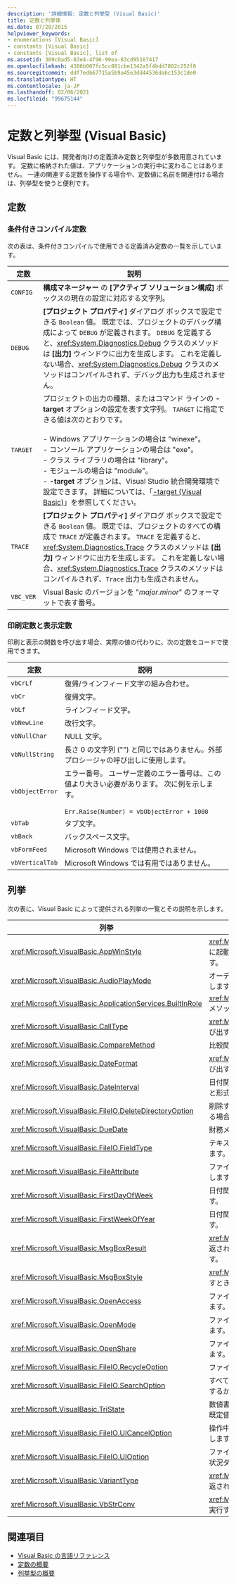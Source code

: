 ```yaml
---
description: '詳細情報: 定数と列挙型 (Visual Basic)'
title: 定数と列挙体
ms.date: 07/20/2015
helpviewer_keywords:
- enumerations [Visual Basic]
- constants [Visual Basic]
- constants [Visual Basic], list of
ms.assetid: 309c0ad5-83e4-4f96-99ea-83cd95107417
ms.openlocfilehash: 4306b007fc5cc881cbe1342a5f4bdd7802c252f0
ms.sourcegitcommit: ddf7edb67715a5b9a45e3dd44536dabc153c1de0
ms.translationtype: HT
ms.contentlocale: ja-JP
ms.lasthandoff: 02/06/2021
ms.locfileid: "99675144"
---
```

# <a name="constants-and-enumerations-visual-basic"></a>定数と列挙型 (Visual Basic)

Visual Basic には、開発者向けの定義済み定数と列挙型が多数用意されています。 定数に格納された値は、アプリケーションの実行中に変わることはありません。 一連の関連する定数を操作する場合や、定数値に名前を関連付ける場合は、列挙型を使うと便利です。  
  
## <a name="constants"></a>定数  
  
### <a name="conditional-compilation-constants"></a>条件付きコンパイル定数  

 次の表は、条件付きコンパイルで使用できる定義済み定数の一覧を示しています。  
  
|**定数**|**説明**|  
|---|---|  
|`CONFIG`|**構成マネージャー** の **[アクティブ ソリューション構成]** ボックスの現在の設定に対応する文字列。|  
|`DEBUG`|**[プロジェクト プロパティ]** ダイアログ ボックスで設定できる `Boolean` 値。 既定では、プロジェクトのデバッグ構成によって `DEBUG` が定義されます。 `DEBUG` を定義すると、<xref:System.Diagnostics.Debug> クラスのメソッドは **[出力]** ウィンドウに出力を生成します。 これを定義しない場合、<xref:System.Diagnostics.Debug> クラスのメソッドはコンパイルされず、デバッグ出力も生成されません。|  
|`TARGET`|プロジェクトの出力の種類、またはコマンド ラインの **-target** オプションの設定を表す文字列。 `TARGET` に指定できる値は次のとおりです。<br /><br /> - Windows アプリケーションの場合は "winexe"。<br />- コンソール アプリケーションの場合は "exe"。<br />- クラス ライブラリの場合は "library"。<br />- モジュールの場合は "module"。<br />- **-target** オプションは、Visual Studio 統合開発環境で設定できます。 詳細については、「[-target (Visual Basic)](../reference/command-line-compiler/target.md)」を参照してください。|  
|`TRACE`|**[プロジェクト プロパティ]** ダイアログ ボックスで設定できる `Boolean` 値。 既定では、プロジェクトのすべての構成で `TRACE` が定義されます。 `TRACE` を定義すると、<xref:System.Diagnostics.Trace> クラスのメソッドは **[出力]** ウィンドウに出力を生成します。 これを定義しない場合、<xref:System.Diagnostics.Trace> クラスのメソッドはコンパイルされず、`Trace` 出力も生成されません。|  
|`VBC_VER`|Visual Basic のバージョンを "*major*.*minor*" のフォーマットで表す番号。|  
  
### <a name="print-and-display-constants"></a>印刷定数と表示定数  

 印刷と表示の関数を呼び出す場合、実際の値の代わりに、次の定数をコードで使用できます。  
  
|**定数**|**説明**|  
|---|---|  
|`vbCrLf`|復帰/ラインフィード文字の組み合わせ。|  
|`vbCr`|復帰文字。|  
|`vbLf`|ラインフィード文字。|  
|`vbNewLine`|改行文字。|  
|`vbNullChar`|NULL 文字。|  
|`vbNullString`|長さ 0 の文字列 ("") と同じではありません。外部プロシージャの呼び出しに使用します。|  
|`vbObjectError`|エラー番号。 ユーザー定義のエラー番号は、この値より大きい必要があります。 次に例を示します。<br /><br /> `Err.Raise(Number) = vbObjectError + 1000`|  
|`vbTab`|タブ文字。|  
|`vbBack`|バックスペース文字。|  
|`vbFormFeed`|Microsoft Windows では使用されません。|  
|`vbVerticalTab`|Microsoft Windows では有用ではありません。|  
  
## <a name="enumerations"></a>列挙  

 次の表に、Visual Basic によって提供される列挙の一覧とその説明を示します。  
  
|列挙|説明|  
|---|---|  
|<xref:Microsoft.VisualBasic.AppWinStyle>|<xref:Microsoft.VisualBasic.Interaction.Shell%2A> 関数の呼び出し時に起動されるプログラムに使用するウィンドウ スタイルを示します。|  
|<xref:Microsoft.VisualBasic.AudioPlayMode>|オーディオ メソッドを呼び出すときにサウンドを再生する方法を示します。|  
|<xref:Microsoft.VisualBasic.ApplicationServices.BuiltInRole>|<xref:Microsoft.VisualBasic.ApplicationServices.User.IsInRole%2A> メソッドを呼び出すときに確認するロールの種類を示します。|  
|<xref:Microsoft.VisualBasic.CallType>|<xref:Microsoft.VisualBasic.Interaction.CallByName%2A> 関数を呼び出すときに呼び出されるプロシージャの種類を示します。|  
|<xref:Microsoft.VisualBasic.CompareMethod>|比較関数を呼び出すときの文字列の比較方法を示します。|  
|<xref:Microsoft.VisualBasic.DateFormat>|<xref:Microsoft.VisualBasic.Strings.FormatDateTime%2A> 関数を呼び出すときの日付の表示方法を示します。|  
|<xref:Microsoft.VisualBasic.DateInterval>|日付関連の関数を呼び出すときに使用する、日付の間隔の決定方法と形式の設定方法を示します。|  
|<xref:Microsoft.VisualBasic.FileIO.DeleteDirectoryOption>|削除するディレクトリにファイルまたはディレクトリが含まれている場合に実行する操作を指定します。|  
|<xref:Microsoft.VisualBasic.DueDate>|財務メソッドを呼び出すときの支払期日を示します。|  
|<xref:Microsoft.VisualBasic.FileIO.FieldType>|テキスト フィールドを区切って指定するか、固定幅にするかを示します。|  
|<xref:Microsoft.VisualBasic.FileAttribute>|ファイル アクセス関数を呼び出すときに使用するファイル属性を示します。|  
|<xref:Microsoft.VisualBasic.FirstDayOfWeek>|日付関連の関数を呼び出すときに使用する週の最初の曜日を示します。|  
|<xref:Microsoft.VisualBasic.FirstWeekOfYear>|日付関連の関数を呼び出すときに使用する年の最初の週を示します。|  
|<xref:Microsoft.VisualBasic.MsgBoxResult>|<xref:Microsoft.VisualBasic.Interaction.MsgBox%2A> 関数によって返され、メッセージ ボックスのどのボタンが押されたかを示します。|  
|<xref:Microsoft.VisualBasic.MsgBoxStyle>|<xref:Microsoft.VisualBasic.Interaction.MsgBox%2A> 関数を呼び出すときに表示するボタンを示します。|  
|<xref:Microsoft.VisualBasic.OpenAccess>|ファイル アクセス関数を呼び出すときにファイルを開く方法を示します。|  
|<xref:Microsoft.VisualBasic.OpenMode>|ファイル アクセス関数を呼び出すときにファイルを開く方法を示します。|  
|<xref:Microsoft.VisualBasic.OpenShare>|ファイル アクセス関数を呼び出すときにファイルを開く方法を示します。|  
|<xref:Microsoft.VisualBasic.FileIO.RecycleOption>|ファイルを完全に削除するか、ごみ箱に移動するかを指定します。|  
|<xref:Microsoft.VisualBasic.FileIO.SearchOption>|すべてのディレクトリを検索するか最上位ディレクトリのみを検索するかを指定します。|  
|<xref:Microsoft.VisualBasic.TriState>|数値書式指定関数を呼び出すときに、`Boolean` 値を示すか、または既定値を使用する必要があるかどうかを示します。|  
|<xref:Microsoft.VisualBasic.FileIO.UICancelOption>|操作中にユーザーが **[キャンセル]** をクリックした場合の処理を指定します。|  
|<xref:Microsoft.VisualBasic.FileIO.UIOption>|ファイルまたはディレクトリをコピー、削除、移動するときに進行状況ダイアログを表示するかどうかを指定します。|  
|<xref:Microsoft.VisualBasic.VariantType>|<xref:Microsoft.VisualBasic.Information.VarType%2A> 関数によって返されるバリアント オブジェクトの型を示します。|  
|<xref:Microsoft.VisualBasic.VbStrConv>|<xref:Microsoft.VisualBasic.Strings.StrConv%2A> 関数の呼び出しで実行する変換の種類を示します。|  
  
## <a name="see-also"></a>関連項目

- [Visual Basic の言語リファレンス](index.md)
- [定数の概要](../programming-guide/language-features/constants-enums/constants-overview.md)
- [列挙型の概要](../programming-guide/language-features/constants-enums/enumerations-overview.md)
